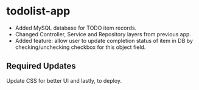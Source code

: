 # todolist-app

- Added MySQL database for TODO item records.
- Changed Controller, Service and Repository layers from previous app.
- Added feature: allow user to update completion status of item in DB by checking/unchecking checkbox for this object field.

## Required Updates

Update CSS for better UI and lastly, to deploy.
